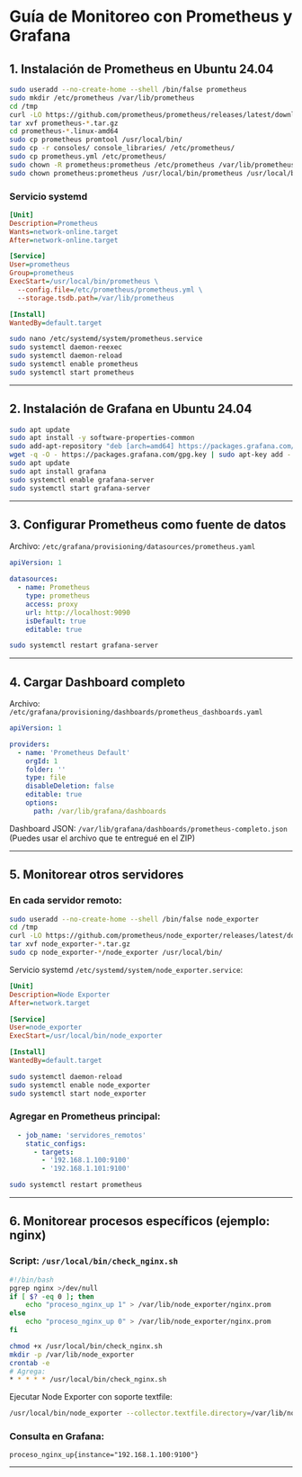 # Guía de Monitoreo con Prometheus y Grafana

## 1. Instalación de Prometheus en Ubuntu 24.04

```bash
sudo useradd --no-create-home --shell /bin/false prometheus
sudo mkdir /etc/prometheus /var/lib/prometheus
cd /tmp
curl -LO https://github.com/prometheus/prometheus/releases/latest/download/prometheus-2.52.0.linux-amd64.tar.gz
tar xvf prometheus-*.tar.gz
cd prometheus-*.linux-amd64
sudo cp prometheus promtool /usr/local/bin/
sudo cp -r consoles/ console_libraries/ /etc/prometheus/
sudo cp prometheus.yml /etc/prometheus/
sudo chown -R prometheus:prometheus /etc/prometheus /var/lib/prometheus
sudo chown prometheus:prometheus /usr/local/bin/prometheus /usr/local/bin/promtool
```

### Servicio systemd

```ini
[Unit]
Description=Prometheus
Wants=network-online.target
After=network-online.target

[Service]
User=prometheus
Group=prometheus
ExecStart=/usr/local/bin/prometheus \
  --config.file=/etc/prometheus/prometheus.yml \
  --storage.tsdb.path=/var/lib/prometheus

[Install]
WantedBy=default.target
```

```bash
sudo nano /etc/systemd/system/prometheus.service
sudo systemctl daemon-reexec
sudo systemctl daemon-reload
sudo systemctl enable prometheus
sudo systemctl start prometheus
```

---

## 2. Instalación de Grafana en Ubuntu 24.04

```bash
sudo apt update
sudo apt install -y software-properties-common
sudo add-apt-repository "deb [arch=amd64] https://packages.grafana.com/oss/deb stable main"
wget -q -O - https://packages.grafana.com/gpg.key | sudo apt-key add -
sudo apt update
sudo apt install grafana
sudo systemctl enable grafana-server
sudo systemctl start grafana-server
```

---

## 3. Configurar Prometheus como fuente de datos

Archivo: `/etc/grafana/provisioning/datasources/prometheus.yaml`

```yaml
apiVersion: 1

datasources:
  - name: Prometheus
    type: prometheus
    access: proxy
    url: http://localhost:9090
    isDefault: true
    editable: true
```

```bash
sudo systemctl restart grafana-server
```

---

## 4. Cargar Dashboard completo

Archivo: `/etc/grafana/provisioning/dashboards/prometheus_dashboards.yaml`

```yaml
apiVersion: 1

providers:
  - name: 'Prometheus Default'
    orgId: 1
    folder: ''
    type: file
    disableDeletion: false
    editable: true
    options:
      path: /var/lib/grafana/dashboards
```

Dashboard JSON: `/var/lib/grafana/dashboards/prometheus-completo.json`  
(Puedes usar el archivo que te entregué en el ZIP)

---

## 5. Monitorear otros servidores

### En cada servidor remoto:

```bash
sudo useradd --no-create-home --shell /bin/false node_exporter
cd /tmp
curl -LO https://github.com/prometheus/node_exporter/releases/latest/download/node_exporter-1.8.1.linux-amd64.tar.gz
tar xvf node_exporter-*.tar.gz
sudo cp node_exporter-*/node_exporter /usr/local/bin/
```

Servicio systemd `/etc/systemd/system/node_exporter.service`:

```ini
[Unit]
Description=Node Exporter
After=network.target

[Service]
User=node_exporter
ExecStart=/usr/local/bin/node_exporter

[Install]
WantedBy=default.target
```

```bash
sudo systemctl daemon-reload
sudo systemctl enable node_exporter
sudo systemctl start node_exporter
```

### Agregar en Prometheus principal:

```yaml
  - job_name: 'servidores_remotos'
    static_configs:
      - targets:
        - '192.168.1.100:9100'
        - '192.168.1.101:9100'
```

```bash
sudo systemctl restart prometheus
```

---

## 6. Monitorear procesos específicos (ejemplo: nginx)

### Script: `/usr/local/bin/check_nginx.sh`

```bash
#!/bin/bash
pgrep nginx >/dev/null
if [ $? -eq 0 ]; then
    echo "proceso_nginx_up 1" > /var/lib/node_exporter/nginx.prom
else
    echo "proceso_nginx_up 0" > /var/lib/node_exporter/nginx.prom
fi
```

```bash
chmod +x /usr/local/bin/check_nginx.sh
mkdir -p /var/lib/node_exporter
crontab -e
# Agrega:
* * * * * /usr/local/bin/check_nginx.sh
```

Ejecutar Node Exporter con soporte textfile:

```bash
/usr/local/bin/node_exporter --collector.textfile.directory=/var/lib/node_exporter
```

### Consulta en Grafana:

```promql
proceso_nginx_up{instance="192.168.1.100:9100"}
```

---
